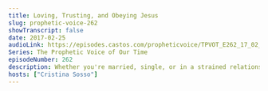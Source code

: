 ```yaml
---
title: Loving, Trusting, and Obeying Jesus
slug: prophetic-voice-262
showTranscript: false
date: 2017-02-25
audioLink: https://episodes.castos.com/propheticvoice/TPVOT_E262_17_02_25-26_Loving_Trusting_and_Obeying_Jesus.mp3
Series: The Prophetic Voice of Our Time
episodeNumber: 262
description: Whether you're married, single, or in a strained relationship, making Jesus our first love is vital and will yield supernatural results.
hosts: ["Cristina Sosso"]
---
```


